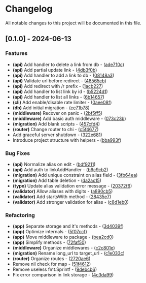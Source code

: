 # Changelog

All notable changes to this project will be documented in this file.

## [0.1.0] - 2024-06-13

### Features

- **(api)** Add handler to delete a link from db - ([ade710c](https://github.com/pythoninja/go-redirect/commit/ade710c8ef21d52d2bb28f25ebcd48d6bef07f2a))
- **(api)** Add partial update link - ([4db3f0b](https://github.com/pythoninja/go-redirect/commit/4db3f0bd624f0cbf5a966ac55dca50e39471bcae))
- **(api)** Add handler to add a link to db - ([08148a3](https://github.com/pythoninja/go-redirect/commit/08148a30d8341f65541b3d8b62b97e7610fa7481))
- **(api)** Validate url before redirect - ([48565cb](https://github.com/pythoninja/go-redirect/commit/48565cb78a5f3259a7249134cf4e978fd74b650c))
- **(api)** Add redirect with /r prefix - ([1acb227](https://github.com/pythoninja/go-redirect/commit/1acb2279e702a17cfca0cd997fea91f01efb8088))
- **(api)** Add handler to list link by id - ([b5224d1](https://github.com/pythoninja/go-redirect/commit/b5224d11e30faae878c3cbde06ddf0b2491a6f51))
- **(api)** Add handler to list all links - ([6b14657](https://github.com/pythoninja/go-redirect/commit/6b146575a4854f52cea0da0221fdfa679f0d4992))
- **(cli)** Add enable/disable rate limiter - ([0aee08f](https://github.com/pythoninja/go-redirect/commit/0aee08f7c98889f412e6987bb5b2174fa2b70534))
- **(db)** Add initial migration - ([ce71b78](https://github.com/pythoninja/go-redirect/commit/ce71b784359c7d08f926c8b1380251855ec70a64))
- **(middleware)** Recover on panic - ([2bf5ff5](https://github.com/pythoninja/go-redirect/commit/2bf5ff53724809e5ddf2cda87149d2da5cc3799b))
- **(middleware)** Add basic auth middleware - ([073c23b](https://github.com/pythoninja/go-redirect/commit/073c23b57f367816fac3fca930d2d73d6b1b3cbf))
- **(migration)** Add blank scripts - ([457cfd4](https://github.com/pythoninja/go-redirect/commit/457cfd4a556dbaca9ad852df4461ef30da813907))
- **(router)** Change router to chi - ([c5f4677](https://github.com/pythoninja/go-redirect/commit/c5f4677227fd49f0dee4d3453a4e529a6b6f45a9))
- Add graceful server shutdown - ([322e681](https://github.com/pythoninja/go-redirect/commit/322e681fc93d0a01865ddc369aaa86099458e2d7))
- Introduce project structure with helpers - ([bba993f](https://github.com/pythoninja/go-redirect/commit/bba993fd5e42f137ccf51fc04c4eb257c54fccdc))

### Bug Fixes

- **(api)** Normalize alias on edit - ([bdf9211](https://github.com/pythoninja/go-redirect/commit/bdf92115cf4c91181b45e688a4a24564920572dd))
- **(api)** Add auth to linkAddHandler - ([b6c9cb2](https://github.com/pythoninja/go-redirect/commit/b6c9cb2797ca93311e3d25726dbf7b009570198a))
- **(migration)** Add unique constraint on alias field - ([3fb64ea](https://github.com/pythoninja/go-redirect/commit/3fb64eab6ce36c81dd7aba6e03f8b4c9e49c6d71))
- **(migration)** Add table deletion - ([da2ac15](https://github.com/pythoninja/go-redirect/commit/da2ac15df61263037dbfe503f69ce26ff0b1ff20))
- **(typo)** Update alias validation error message - ([20372f6](https://github.com/pythoninja/go-redirect/commit/20372f6bbb86cccb716ed8365755e4cd7c7a8be1))
- **(validator)** Allow aliases with digits - ([a890cb5](https://github.com/pythoninja/go-redirect/commit/a890cb5cc86418b8d2ba6b8e52bb4c29f1e316a2))
- **(validator)** Add startsWith method - ([28435e7](https://github.com/pythoninja/go-redirect/commit/28435e7dde07d2dd9a82864715d4491b960b648e))
- **(validator)** Add stronger validation for alias - ([c8d1eb0](https://github.com/pythoninja/go-redirect/commit/c8d1eb0bf4a896e1beea60e8ddd2611d7a7ef884))

### Refactoring

- **(app)** Separate storage and it's methods - ([3d4039f](https://github.com/pythoninja/go-redirect/commit/3d4039f3d83b55a3e539148fa119080e2cb2460c))
- **(app)** Optimize internals - ([5f07ccf](https://github.com/pythoninja/go-redirect/commit/5f07ccf61c052ef5fa4918c2bb263c661776cb23))
- **(app)** Move middleware to package - ([bea2cd0](https://github.com/pythoninja/go-redirect/commit/bea2cd031a15a2aad2b0bd0ef1b2cb0dc747d001))
- **(app)** Simplify methods - ([72faf50](https://github.com/pythoninja/go-redirect/commit/72faf50424f19edd35aa22b3ae5773a29374084d))
- **(middleware)** Organize middlewares - ([c2c801e](https://github.com/pythoninja/go-redirect/commit/c2c801e9476338bbe173736a8f42dd1f5b521df1))
- **(migration)** Rename long_url to target_url - ([c1e033c](https://github.com/pythoninja/go-redirect/commit/c1e033c73f1d6ed616d5d8beb9d346dd958b0750))
- **(router)** Organize routes - ([2720ae6](https://github.com/pythoninja/go-redirect/commit/2720ae681e52bbd2e74c4a5b807c825557513a18))
- Remove nil check for map - ([51f4612](https://github.com/pythoninja/go-redirect/commit/51f461283021b396209f40d3cc956306e807eb18))
- Remove useless fmt.Sprintf - ([9debcb6](https://github.com/pythoninja/go-redirect/commit/9debcb6e4d91561ad6b42c0c6242c44776b55012))
- Fix error comparison in link storage - ([4c3da99](https://github.com/pythoninja/go-redirect/commit/4c3da99b69d810b20e6b3b15cab304648c4474d7))

<!-- generated by git-cliff -->
